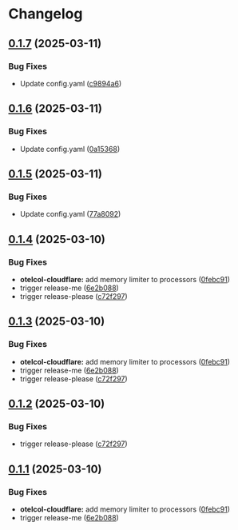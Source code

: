 # Changelog

## [0.1.7](https://github.com/sboschman/otel-collector-distributions/compare/otelcol-cloudflare-v0.1.6...otelcol-cloudflare-v0.1.7) (2025-03-11)


### Bug Fixes

* Update config.yaml ([c9894a6](https://github.com/sboschman/otel-collector-distributions/commit/c9894a6ac26a33e67ab967e77562a739c0628621))

## [0.1.6](https://github.com/sboschman/otel-collector-distributions/compare/otelcol-cloudflare-v0.1.5...otelcol-cloudflare-v0.1.6) (2025-03-11)


### Bug Fixes

* Update config.yaml ([0a15368](https://github.com/sboschman/otel-collector-distributions/commit/0a15368892a7445ef66af208e45ec7d5f1787bb9))

## [0.1.5](https://github.com/sboschman/otel-collector-distributions/compare/otelcol-cloudflare-v0.1.4...otelcol-cloudflare-v0.1.5) (2025-03-11)


### Bug Fixes

* Update config.yaml ([77a8092](https://github.com/sboschman/otel-collector-distributions/commit/77a8092888b6414e9d0b4cd9ae9d170a100e7802))

## [0.1.4](https://github.com/sboschman/otel-collector-distributions/compare/otelcol-cloudflare-v0.1.3...otelcol-cloudflare-v0.1.4) (2025-03-10)


### Bug Fixes

* **otelcol-cloudflare:** add memory limiter to processors ([0febc91](https://github.com/sboschman/otel-collector-distributions/commit/0febc91733c4a7ab2c282eb8017cca5588a5bc4e))
* trigger release-me ([6e2b088](https://github.com/sboschman/otel-collector-distributions/commit/6e2b088e27774c3704a59e4c29ed9bc71f33f945))
* trigger release-please ([c72f297](https://github.com/sboschman/otel-collector-distributions/commit/c72f2972ea815f8d179616486012ad4d8edbb953))

## [0.1.3](https://github.com/sboschman/otel-collector-distributions/compare/otelcol-cloudflare-v0.1.2...otelcol-cloudflare-v0.1.3) (2025-03-10)


### Bug Fixes

* **otelcol-cloudflare:** add memory limiter to processors ([0febc91](https://github.com/sboschman/otel-collector-distributions/commit/0febc91733c4a7ab2c282eb8017cca5588a5bc4e))
* trigger release-me ([6e2b088](https://github.com/sboschman/otel-collector-distributions/commit/6e2b088e27774c3704a59e4c29ed9bc71f33f945))
* trigger release-please ([c72f297](https://github.com/sboschman/otel-collector-distributions/commit/c72f2972ea815f8d179616486012ad4d8edbb953))

## [0.1.2](https://github.com/sboschman/otel-collector-distributions/compare/otelcol-cloudflare-v0.1.1...otelcol-cloudflare-v0.1.2) (2025-03-10)


### Bug Fixes

* trigger release-please ([c72f297](https://github.com/sboschman/otel-collector-distributions/commit/c72f2972ea815f8d179616486012ad4d8edbb953))

## [0.1.1](https://github.com/sboschman/otel-collector-distributions/compare/otelcol-cloudflare-v0.1.0...otelcol-cloudflare-v0.1.1) (2025-03-10)


### Bug Fixes

* **otelcol-cloudflare:** add memory limiter to processors ([0febc91](https://github.com/sboschman/otel-collector-distributions/commit/0febc91733c4a7ab2c282eb8017cca5588a5bc4e))
* trigger release-me ([6e2b088](https://github.com/sboschman/otel-collector-distributions/commit/6e2b088e27774c3704a59e4c29ed9bc71f33f945))
